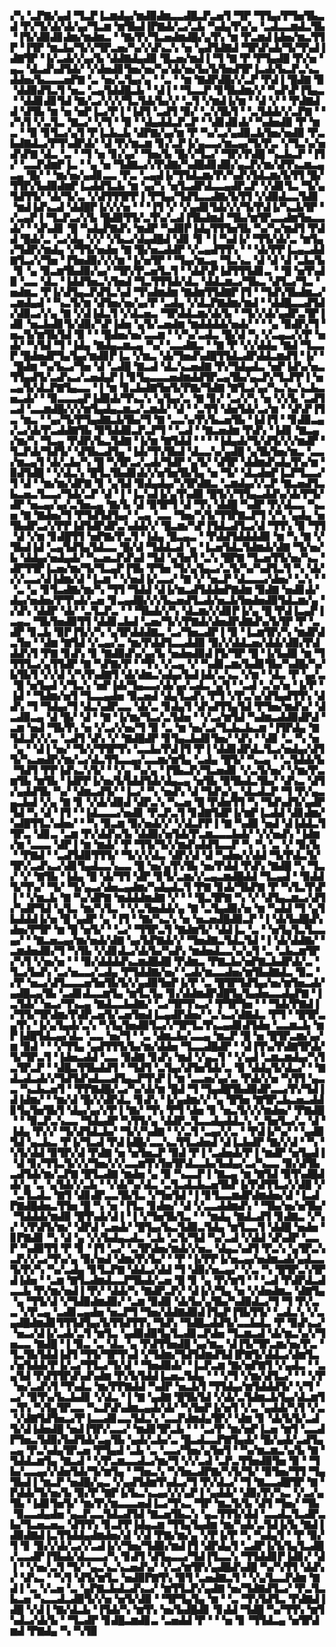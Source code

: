 ▞▚▝▃▛▇▞▄▟▝▜▃▛▐▃▆▟▄▞▆▟▉▟▆▃▃▟█▃▛▃▅▜▝▜▛▝▜▜▄▞▛▜▅▜▙▃▟▝▛▞▜▞▟▞▟▞▄▞▜▃▆▝▆▜▙▟▐▛▇▟▞▃▞▃▙▝▚▟▄▜▚▞▄▝▃▟▃▃▆▟▃▜▙▝▐▜▞▟▉▟▊▟▆▞▆▟▆▃▝▝▇▞▛▞▜▃▅▟▆▟█▞▄▜▚▝▆▝▛▃▆▟▐▟▅▞▆▃▜▜▛▝▐▜▛▝▆▃▙▞▜▞▞▜▛▃▅▞▚▞▞▟▚▃▚▝▅▝▄▟▜▟▇▟▝▜▛▟▚▟▞▜▞▜▚▟▐▟▇▜▛▝▐▞▃▟▞▞▄▞▙▝▟▟▇▟▄▟▉▝█▃▅▞▆▟▐▝▜▝▇▝▛▝▛▜▄▟█▝▛▞▅▝▄▃▝▟▃▟▚▟▜▟▞▝▞▟▅▟▊▜▅▞▅▞▚▞▟▞▅▞▙▞▙▜▅▟▜▛▐▃▟▞▙▃▛▃▚▃▟▟▅▞▙▃▃▃▅▛▇▝▃▝▅▞▃▜▄▞▄▝▝▃▝▝▆▝▇▟▛▟█▞▞▃▛▝▛▟▐▝█▟▇▝▉▝▟▟▉▟▜▃▜▝▅▃▝▃▄▜▟▟█▃▙▝▝▟▐▝▝▜▃▃▛▝▊▜▙▟▆▞▞▝▚▟▚▛▐▜▄▃▝▝▟▟▊▟▊▜▟▝▇▞▃▞▞▞▞▜▃▜▟▞▙▞▞▝▃▜▝▞▆▟▐▞▆▝▝▟▝▞▝▝▛▟▇▟▟▝▟▜▙▝▆▝▅▝▅▛▐▃▞▛▐▝▐▟▜▝▃▟▜▝▉▞▝▃▚▜▙▜▝▝▃▜▟▟▞▞▃▛▇▝▝▞▚▜▝▞▃▜▃▝▇▃▞▝▞▜▝▝▉▝▝▟▄▟▟▃▛▃▛▝▝▟▊▟▊▟▞▝▚▟▅▟▉▝▛▝▆▃▝▝▉▝▊▜▃▞▄▜▝▛▐▃▙▃▙▝▟▛▇▞▄▞▆▝▛▝▚▞▃▞▄▟▉▃▙▜▅▞▅▟▉▝▛▃▙▟▇▟▃▞▛▜▚▟▛▟▞▝▟▝▛▞▆▃▆▝▊▞▃▛▐▞▄▃▃▞▆▃▄▞▜▞▛▃▝▞▜▃▚▞▅▟▚▛▇▝▟▃▝▃▝▝▜▝▅▝▊▞▄▞▝▜▅▞▙▝█▞▞▜▃▞▝▜▛▞▛▟█▝▚▃▙▃▛▝▐▜▞▝▃▃▛▟▆▛▐▃▝▝▄▝▅▝▜▟▇▃▞▞▛▟▇▞▚▟█▟▊▟▉▞▄▃▛▞▆▞▟▜▚▃▆▃▄▃▄▝█▞▝▝▆▞▅▞▄▟▊▃▃▝▛▃▝▃▄▟▐▞▜▜▟▃▆▞▛▞▚▟▚▜▟▃▆▞▙▜▜▝█▞▜▜▛▞▙▟▉▟▆▛▐▃▟▟▜▃▙▝▆▝▄▞▚▝▅▜▃▟▛▟▃▃▄▟▛▃▛▝▞▟▊▜▃▝▜▞▄▜▟▜▜▞▝▟▞▜▞▃▝▞▟▜▜▜▛▛▐▝▛▜▄▞▜▟▜▃▃▟▇▞▙▜▜▝▞▟▉▟▃▃▜▟▊▝▆▟▐▟▚▃▟▝▟▟█▛▐▞▞▞▅▝▝▝▐▜▝▞▝▞▄▟▊▜▟▞▞▞▜▞▛▟▐▞▚▃▙▜▛▝▞▃▄▛▐▝▜▃▛▃▞▞▙▝█▟▉▜▜▞▃▜▚▞▃▟▐▜▙▟▆▟▝▜▙▞▆▜▛▃▃▟▆▜▅▃▃▟▞▝▝▟▚▟▊▝█▝▚▟▄▛▇▟▚▝▆▟▛▝▚▟▉▛▐▟▄▜▜▜▅▜▙▝▚▞▚▞▆▟▜▝▛▟▟▝█▟▞▃▝▃▞▟▄▝▞▞▝▞▙▃▞▟▄▟█▟▝▟▊▝▊▝▐▝▚▟▐▞▝▜▜▞▟▞▃▝▆▜▄▞▜▟▛▞▆▟▄▝▞▜▜▞▅▟▅▝▇▝█▞▅▃▟▟▛▝▞▃▄▟▜▜▚▝▝▝▟▞▛▛▐▃▄▃▟▟▇▜▃▞▞▜▅▝▐▜▅▟▉▞▞▞▆▝▐▞▅▜▛▝▝▜▄▞▆▃▄▝▜▃▚▃▝▟▝▟▝▟▝▃▙▞▙▝▊▝▄▝▉▃▆▜▙▟▉▞▄▞▝▜▛▞▛▃▅▜▃▜▝▝▟▟▚▛▐▟▜▜▜▟▊▃▝▝█▝▅▜▚▟▉▝▃▃▝▟▃▝▐▟▟▜▅▃▚▜▅▟▝▜▃▜▜▜▟▞▟▃▝▟▟▃▆▃▞▜▙▃▝▟▜▃▞▜▃▝▅▟▆▃▝▛▐▞▟▜▄▃▛▟▜▃▚▟▝▜▚▟▆▟▆▝▇▟▆▜▜▟▇▛▐▜▝▝▜▟▚▜▙▟▆▃▞▃▆▟▄▟▝▝▚▃▜▞▆▝▟▜▅▞▅▞▄▞▛▝▃▟▄▝▞▟▃▛▇▟▆▞▆▟▝▝▟▟█▃▃▟▜▟▞▟▉▃▞▞▄▝▇▝▞▟▐▟▃▜▝▞▟▃▅▃▝▜▛▟▟▃▆▞▟▞▙▝▝▜▞▞▟▞▄▟▛▃▜▛▐▟▊▝▅▃▙▟▊▜▞▟▉▞▚▛▐▟▅▝▄▜▞▃▅▟▆▝▆▟▟▟▟▞▅▟▞▝▝▝▄▝▉▟▛▞▜▝▅▃▜▞▆▜▙▜▟▝▉▝▝▝█▟▅▞▅▞▃▃▆▝▝▞▚▞▃▟▃▝█▞▟▝▚▝▞▃▄▃▞▞▛▝▅▟▞▝▚▜▟▝▜▝▐▟▄▝▇▟▄▃▆▃▄▝▚▞▝▃▃▟▇▃▝▝▇▝▛▝▞▞▟▟▄▝▇▟▝▜▃▃▛▝█▟▅▟▛▜▄▜▄▞▆▟▊▛▐▃▝▞▆▃▝▟▞▜▅▟▚▟█▜▜▟▃▟▛▟▟▃▆▟▜▝▐▞▝▝█▟▆▝▚▞▙▃▞▜▅▝▟▝▃▟█▝▇▃▟▝▟▃▚▃▅▟▇▝▛▞▜▟▄▟▃▝▅▛▐▟▚▞▅▃▜▜▄▟▜▞▃▟▚▃▞▃▅▟▄▛▐▝▊▜▄▃▃▃▅▟▆▟▟▜▛▃▄▜▙▞▄▃▛▞▜▃▛▛▐▝▅▃▄▜▞▟▃▛▇▜▄▃▃▝▐▝▆▝▊▃▙▟▇▜▅▜▞▛▇▞▜▟▇▝▇▜▃▞▄▞▚▃▚▃▚▃▙▃▅▃▟▞▝▝▉▃▃▃▄▛▐▟▉▟▞▜▚▃▚▝▄▜▄▞▃▝▇▝▊▞▝▃▞▞▚▝▅▝▞▞▙▝▃▟▜▃▟▝▃▃▆▟█▞▞▞▆▜▄▟▄▃▆▃▞▃▆▟▞▝▟▝▝▃▜▜▝▟▅▜▟▞▃▞▆▝▝▟▚▛▐▜▃▝▆▃▝▝▄▞▜▞▛▜▄▟▇▃▙▜▙▞▜▝▇▝▃▃▚▞▛▞▙▃▅▜▙▝▐▟▐▜▝▝▊▟▉▃▄▞▃▞▟▞▛▃▟▟▇▜▙▝▉▜▟▟▉▃▛▃▛▜▝▝▃▟▝▝▇▃▅▟▆▝▛▟▚▝▐▟▊▝▇▃▄▞▆▞▚▝▜▃▄▝▛▟▛▞▙▃▜▟▇▝▐▞▆▝▇▜▟▟▝▝▝▝▐▟▄▟▞▜▞▟▜▞▞▞▆▟▛▝▜▃▛▟▞▜▟▜▞▝▟▜▙▃▟▜▄▝▐▟▞▜▚▜▙▟▝▟▃▃▚▞▄▟█▝▄▜▙▜▅▞▆▃▝▃▃▞▆▃▄▜▝▟▞▃▙▞▚▝█▝▚▜▛▃▞▃▟▞▜▟▛▝▄▜▞▝▟▜▛▝▟▟▆▟▚▟▄▜▚▞▆▝▉▟▜▟█▝▝▞▟▃▚▝█▜▃▜▙▟▊▟▞▞▅▜▅▜▙▜▄▝▅▝▜▞▝▟▃▟▅▛▐▃▛▜▃▃▞▜▝▟▝▝▆▞▆▞▟▛▇▝▊▝▄▜▟▝▉▟▄▟▄▞▚▜▛▟▇▃▝▃▆▟▄▞▞▃▛▝▇▃▅▟▜▃▙▃▅▃▜▃▃▞▜▟▞▃▛▝▟▝▐▝▐▃▚▟▐▞▄▜▚▟▉▝█▜▞▞▜▜▄▃▟▟▚▞▟▞▛▜▞▟▛▝▅▃▄▞▄▞▃▜▅▃▄▝▇▞▙▝▟▝▉▜▛▜▝▟▝▜▚▝▟▟█▝▚▟▛▝▛▞▟▃▃▝▚▃▅▝▇▝▇▟▅▞▜▝▛▜▟▜▟▜▄▞▝▃▄▝▃▃▝▜▅▞▚▜▞▜▜▛▇▃▛▜▝▞▚▝▄▟▄▝▅▜▙▟▛▃▞▞▛▛▐▟▜▟▛▟▛▃▚▟▟▞▞▝█▃▆▞▚▛▐▜▟▃▟▜▃▞▟▝▜▜▚▝▉▝▜▜▝▟▝▞▆▝▊▟█▜▜▝▅▛▇▞▛▃▜▝▐▟▄▝█▃▄▃▝▝▛▟▟▜▟▟▟▟▉▝▆▝▚▝▇▝▞▜▙▟▐▟▝▃▄▜▟▜▄▜▟▃▃▝█▞▟▝▜▟▟▃▟▝▄▝▐▃▅▜▟▃▜▟▆▟▞▟▇▝▜▞▅▞▙▝▟▟▄▞▅▟▄▟▞▝▚▃▅▃▛▟▚▟▝▜▟▝▄▜▅▜▝▃▚▝█▛▇▝▜▃▅▜▜▞▅▞▚▃▝▟▛▜▜▛▐▃▅▞▆▞▜▞▜▃▄▛▐▜▙▝▛▜▅▝▜▞▄▜▄▃▞▃▜▞▚▞▚▟▜▃▜▝▚▝▟▞▞▞▃▃▞▟▐▟▆▞▟▝▐▃▆▝▝▞▅▟▐▞▃▃▞▝▇▝▞▝▅▃▛▝▟▃▃▃▞▟▅▞▝▃▚▝▝▝▃▝▄▝▊▜▃▟▇▞▆▞▚▝▜▜▝▜▟▟▝▟▐▞▆▃▟▜▟▟▅▛▇▟▆▝▉▟▇▝▅▟▊▟▞▟▄▞▅▟▅▞▛▜▚▟▞▃▅▝▊▃▄▟█▞▞▞▙▃▅▟▜▃▟▞▅▃▙▜▅▟▅▟▉▜▟▃▆▞▄▝▞▟▚▝▟▟▛▝▟▞▝▃▜▃▛▃▝▝▝▜▙▟▞▞▚▝▟▃▆▞▞▟▊▛▐▞▄▝█▝▛▟▐▃▄▛▐▃▄▃▝▜▙▜▅▟▉▜▜▝▟▟▊▃▙▟▝▃▅▞▜▞▞▛▇▟▞▟▅▟▛▟▇▟▚▞▙▜▛▝▛▝▃▟▛▝▊▃▙▝▉▛▐▜▞▞▚▝▄▜▛▟▟▟▇▃▝▃▞▜▅▃▟▛▐▝▉▝▐▃▆▜▛▞▚▝▆▟▛▟▃▜▅▝▝▟▆▝▇▜▟▝▞▃▄▞▃▝▆▞▛▟▟▜▃▃▟▟▉▝▉▞▞▟▟▃▅▞▟▟▞▟▉▞▛▟▟▟▚▜▝▛▇▝▊▟▚▝▊▝▇▟▉▟▚▞▄▞▙▝▅▟▅▟▉▟▐▜▞▜▛▝█▝▐▞▙▟▉▝▆▝▜▜▜▜▃▞▄▜▜▟▛▝▇▝▚▛▇▞▛▝▝▜▚▝▞▃▄▝▞▝▚▟▊▃▆▞▙▟▊▜▙▞▚▟█▞▚▞▙▜▙▜▝▞▞▟▝▞▚▜▚▟▇▜▝▟▞▟▆▃▚▟▄▞▙▟▐▟▞▃▚▃▝▞▆▝▝▟▃▝▛▝▄▞▃▝█▝▅▜▄▟▝▞▜▃▚▝▅▛▐▟▞▜▄▃▃▞▟▞▄▞▃▟▃▝▄▜▝▝▃▟▝▃▚▞▅▝▐▞▛▝▐▟▝▝▜▟▆▞▅▜▝▜▃▃▄▟▅▝▉▃▅▟▝▟▄▜▃▟▚▝▛▜▝▞▛▃▚▞▟▜▄▟▜▜▚▝▟▟▚▝▜▝▜▟▄▞▜▝▟▃▚▟▛▃▃▝▟▞▃▝▊▟▄▜▝▟▚▟▜▜▄▜▟▝▛▜▅▞▆▟▚▞▝▟▃▟▉▃▄▝▟▝█▞▝▟▝▝▇▝▐▞▆▞▜▃▞▃▜▟▅▝▝▞▃▞▆▜▟▝▚▟▆▃▟▟▉▟▛▟▝▃▆▝▅▟▝▜▙▜▚▝▅▝▞▃▞▞▅▞▜▝▉▝▃▝▆▝▅▞▃▞▜▃▙▃▙▃▆▝▐▜▛▟▄▝▇▜▟▃▛▞▞▃▝▃▟▜▝▟▚▝▞▝▇▟█▟▛▝▊▜▄▃▙▟▊▜▅▞▝▟▚▝▝▟▊▝▃▝▚▝▅▝▄▝▝▟▐▝▅▞▝▜▞▞▜▜▛▜▚▝▃▃▙▞▛▟▐▜▝▛▐▝▟▟▊▟▛▟▃▜▃▞▅▟▄▞▟▜▜▞▚▃▅▟▛▞▆▞▃▞▟▃▜▜▃▃▄▞▃▃▆▞▆▜▄▝▃▟▄▝█▜▞▝▚▃▄▝▝▃▜▟▟▞▙▝▜▟▜▝▛▛▐▟▚▃▚▜▞▝▝▞▄▝▚▞▄▝▐▜▙▃▛▞▜▃▅▟▊▝▞▃▜▞▅▞▝▞▆▞▛▃▆▜▙▝▆▜▙▝▐▟▛▛▐▞▅▞▙▜▟▟▜▟▞▟▄▃▄▝▅▜▙▝▉▜▙▟▃▜▙▞▝▟▚▃▝▟▜▞▄▟▟▜▙▝▚▞▝▟▆▃▟▜▞▝▐▃▞▝▚▝▅▟▚▝▟▝▜▟▚▞▄▝▟▃▟▃▛▝▜▝▛▞▄▃▄▃▙▟▝▞▄▝▇▝▊▝▞▟▞▟▉▟▝▟▛▃▚▝▚▃▅▝█▝▛▟▅▜▜▝▚▝▜▟▚▟▜▞▄▟▛▜▟▝▚▝▟▝▐▜▝▝▐▟▃▃▃▞▅▟▊▝▛▃▛▃▜▝▊▟▇▜▟▛▐▞▆▛▐▃▟▟▝▟▊▟▆▞▚▟█▜▜▃▚▟▅▞▝▝▚▝▉▃▆▝▉▞▅▟▞▞▝▞▟▃▛▛▐▝▇▝▚▟▉▝▅▟▝▟▐▟▟▃▜▜▛▃▝▟▊▃▝▃▆▝▛▞▟▟▚▞▙▝▟▟▉▞▅▜▟▞▛▃▆▃▃▃▙▟▞▝▞▞▅▟▚▝▐▟▆▞▆▝▃▃▃▝▟▛▐▝▆▝▆▟▞▝▛▝▜▜▞▜▞▞▆▟▚▟▟▜▃▃▛▝▚▝▚▝▃▝▞▝▉▞▙▝▝▛▇▟▝▝▃▟▜▟▉▜▜▜▞▝▜▞▞▞▟▃▝▟▛▞▟▝▟▝▚▟▅▞▞▟▟▝▜▞▛▟▃▜▞▜▛▞▃▟▚▃▞▟▊▜▄▟▃▃▚▃▃▝█▝▅▞▄▜▚▜▙▝▅▞▛▟▟▝▛▟▚▝▇▟█▝▚▝▜▃▞▝▞▝▇▜▙▝▐▟▄▝█▝▟▞▜▜▝▟▛▝▊▜▞▃▆▞▞▃▄▃▆▟█▟▟▝▜▃▄▟▝▝▉▟▟▜▞▜▚▞▝▜▞▝▜▞▄▃▞▟▅▃▄▟▆▞▚▟▄▟▃▜▝▛▇▝▊▟▞▜▙▛▇▝▛▝▚▜▃▜▚▛▐▝▝▞▆▃▙▝▇▝▚▞▟▛▇▝▆▟▟▟▆▟▇▝▞▝▝▝█▃▜▛▇▝▚▝▞▝▟▜▄▃▆▃▞▟▜▞▚▟▛▜▟▝▄▜▃▝▆▞▚▜▃▝▝▞▃▜▅▟▟▞▄▝▇▝▃▜▄▟▉▞▅▝▆▝▚▟▟▝▜▝▄▜▙▟▟▟▐▞▅▝█▝▄▟▛▝▄▝▐▜▝▝▇▞▚▃▚▝▅▝▅▃▅▟█▟▉▃▛▝▐▝▟▞▙▟█▟▚▟▅▞▛▜▛▝▆▝█▝▅▜▞▝▝▃▞▝▜▜▛▃▜▝▇▟▆▜▞▝▟▟▐▃▝▃▝▝▅▜▄▜▃▜▃▃▄▞▝▝▇▃▅▃▄▞▆▞▅▟▞▟▇▝▄▞▙▛▇▟▞▞▝▜▅▟▇▃▜▟▃▜▟▝▐▝▟▞▟▟▇▞▝▃▆▟▅▟▉▞▜▝▚▜▙▝▞▟▊▟▃▞▟▞▙▞▚▟▚▝▆▟▅▟▃▃▚▞▄▜▝▃▝▃▙▃▆▜▛▞▚▜▝▞▅▞▅▝▝▝▉▞▟▟▟▟▚▃▆▟█▟█▝▛▟▆▃▝▛▇▃▙▞▅▛▇▃▙▟▛▟▞▃▝▜▃▞▙▟▚▝▃▞▅▃▃▞▃▟▄▝▛▜▟▟▇▞▅▞▝▃▟▞▆▃▃▟▅▞▆▜▙▟▇▟▃▝▉▃▝▞▛▝▅▃▞▟▜▃▃▃▅▜▅▜▙▜▞▞▄▟▉▜▅▛▐▞▛▝▃▝█▜▛▜▟▜▄▞▅▞▆▜▅▃▟▞▄▟█▃▄▜▙▝▃▟▊▟▃▃▆▜▄▝▆▜▃▜▄▝▊▞▟▟▆▟▛▟█▜▄▜▄▟▅▃▃▟▄▛▇▝▐▃▜▟▞▝▅▃▞▜▚▃▄▝▇▟▃▃▙▟▇▞▝▃▞▜▛▜▚▃▞▝▛▜▛▜▅▝▝▝▜▟▞▛▇▟▐▞▜▜▞▜▛▟▆▞▛▟▛▃▅▜▞▃▅▜▅▟▐▃▄▟▛▟▅▞▝▃▚▃▞▟▇▟▃▝▛▜▝▝█▜▛▃▄▜▚▝▐▞▄▜▄▟▞▃▚▝▚▜▄▜▅▟▉▜▃▞▞▜▛▜▃▜▚▃▄▟▊▟▜▟▅▝▃▃▆▃▙▝▆▛▐▟█▜▟▃▄▞▟▃▝▃▃▝▅▞▜▝▝▃▝▟▆▃▙▞▃▃▄▝▆▃▛▝█▝▅▝█▜▛▃▆▞▄▞▆▝▉▟▝▝▝▞▜▜▄▝▄▟▜▜▜▞▙▞▆▞▟▟▅▝▜▃▃▟█▟▛▝▝▟▐▜▚▞▛▟▇▜▛▟▞▜▞▜▛▃▜▝▐▟▅▃▟▟▝▃▃▝▉▟▇▝▊▟▚▝▆▟▝▞▄▃▜▝▝▞▄▟▝▃▆▃▆▟▄▞▚▜▃▜▛▃▛▝▝▟█▃▜▜▙▟▟▜▝▝▜▟▜▝▃▜▄▞▟▜▅▜▟▞▃▝▉▝▟▟▄▜▞▟▃▞▝▝▇▟▃▟▃▟▞▞▜▟▜▟▚▟▃▃▟▜▄▃▛▜▚▛▐▝▆▝▃▃▅▞▄▞▃▝▛▟▞▞▅▝▚▜▜▝▄▃▃▝▚▃▙▃▅▜▝▝▛▛▇▟█▞▃▞▚▞▟▞▆▝█▟▝▜▝▜▄▟█▜▙▟▉▟▛▃▃▞▛▞▜▟▐▟▐▟▆▞▝▝▆▞▟▝█▞▞▟▛▟▃▝▊▟▚▝▐▞▄▟▆▞▞▝▄▝█▜▅▝▇▜▛▃▙▃▅▃▟▟▊▜▄▜▅▜▙▜▝▟▄▞▄▞▞▛▐▝▇▞▝▜▚▝▛▜▝▟▅▝▊▝▅▃▜▞▞▞▆▟▅▞▝▛▇▟█▝▝▝▉▃▛▃▚▃▃▝▜▟▄▟▛▝▚▜▜▞▄▝▟▟▛▃▜▃▃▟▄▟▟▃▚▝▃▜▅▜▃▞▃▝▟▝▐▟▄▝▛▞▞▝▜▞▟▜▟▃▙▞▝▜▞▞▚▟▇▝▝▞▃▜▝▃▄▞▞▃▝▝▛▟▐▞▚▞▝▝▄▟▉▜▟▝▄▃▙▃▝▛▐▞▜▃▟▝▛▟▐▟█▞▃▃▚▃▜▜▃▟▅▟▝▟▐▃▙▟▛▝▇▞▞▟▝▝▚▝▚▜▞▟▟▝▉▜▛▞▟▝▛▟▇▝▅▝▅▜▅▃▛▝▉▟▝▛▐▝▃▟▅▟▞▛▐▝▆▟▛▝▅▜▄▟▐▝▟▝▊▞▜▜▃▜▞▞▞▜▅▞▞▞▃▃▆▜▚▜▅▜▛▟▃▃▙▞▙▟▄▞▃▞▚▃▃▝▉▞▟▜▙▃▟▜▟▞▆▞▃▛▇▝█▜▃▟▇▝▆▟▅▝▄▝▉▝▚▃▃▛▐▝▇▃▄▝▆▝▇▜▟▝▉▜▚▟█▟▟▞▄▝▃▝▄▜▟▞▞▃▙▝▝▞▟▞▚▞▟▃▝▃▜▃▟▃▙▃▅▜▙▛▐▞▛▟▜▜▃▞▞▟█▝▞▝▃▜▃▟▃▝▇▜▝▟▊▟▛▃▃▜▙▜▃▝▞▜▅▜▟▝▐▝▊▜▃▃▆▟▛▟▆▟▅▞▟▝▐▃▟▛▇▟█▟▅▃▜▜▅▝█▝▚▝▅▝▐▜▃▝▊▟▅▞▝▟▝▞▃▃▟▟▆▟▚▝▝▜▙▞▅▞▅▜▙▞▝▜▟▟▟▞▆▟▉▝█▜▚▟▞▟▐▝▐▝▞▜▅▜▙▜▃▝▝▝▆▟▄▝▇▟▃▟▜▝▊▟▇▃▝▞▚▞▝▞▛▟▜▞▆▞▝▟▛▟▝▃▅▟▞▝█▜▄▞▙▃▜▟▉▃▜▟▄▝▆▜▃▃▜▝▟▟█▝▅▟▅▝▊▛▇▟▊▝▚▝▟▝▄▝▞▞▙▟▄▃▟▃▝▃▙▝▃▜▞▜▟▝▚▞▃▟▝▞▟▟▝▟▚▟▛▝▃▃▛▝▚▟▉▜▜▝▛▝▊▝▐▜▝▃▞▝▃▜▛▟▅▞▆▟▞▞▅▃▝▟▄▃▚▟▜▝▛▃▚▝▄▜▛▃▚▃▛▞▞▃▞▜▚▞▄▝▉▞▅▟▝▟▆▞▛▞▙▞▝▝▛▝▐▞▛▛▐▞▅▃▄▞▅▟▆▃▟▞▄▟▃▃▜▞▛▞▚▝▚▞▃▟▄▝▊▜▃▛▇▝▟▟▃▞▟▟▝▜▝▟▉▞▅▃▄▞▝▞▃▝▚▝█▜▛▃▚▜▛▟▐▟▅▝▝▃▆▝▇▜▃▟▆▟▃▃▛▜▙▟▞▃▅▝█▝▊▝▄▝▛▞▆▜▝▝▝▃▟▝▛▟▛▟▃▟▃▃▙▝▛▞▆▞▅▟▐▝▛▞▝▟▟▞▚▝▇▟▛▃▛▞▝▟▐▞▞▜▄▝▅▝▞▟▅▟▆▃▝▟▇▜▄▝▄▝▜▜▞▟▝▞▜▟▉▟▆▟▉▞▝▃▆▝▉▟▉▝▟▞▙▞▄▜▙▞▚▟▉▟▃▞▜▝▜▝▛▞▃▃▝▞▛▃▄▝▃▟▊▃▄▟▅▝▅▃▛▜▝▜▅▞▟▟▇▟▉▟▐▜▄▛▐▜▙▜▜▞▝▃▟▃▚▝▞▃▄▟█▟▆▟▊▜▜▜▟▜▄▞▙▜▜▟▜▜▚▝▜▟▚▝▜▟█▃▟▟▜▞▃▃▙▟▃▝▛▝▉▟▚▃▞▝▅▃▞▟▐▞▃▟▞▃▜▝▆▜▃▝▄▟▉▟▉▜▄▜▃▟▊▃▛▟▅▝▜▃▆▃▟▝▟▞▆▃▚▞▞▜▅▃▃▝▇▟█▝▐▝▉▃▝▃▝▟▃▝▄▝▛▟▜▜▅▟█▝▄▞▆▃▝▟▐▜▞▜▛▃▆▞▅▞▛▃▝▜▃▜▙▜▟▟▐▟▜▝▜▜▞▜▛▜▚▟▝▞▜▟▆▞▜▟▜▟▆▟▜▟▐▛▇▜▞▟▟▃▞▟▆▜▃▞▅▜▟▟▞▛▐▞▃▞▜▜▃▞▜▞▟▝▝▜▅▟▉▟▞▝▐▃▛▃▆▝▇▞▅▛▇▜▝▞▄▟▃▝▝▃▄▜▟▝▛▟▜▜▛▟▚▟▚▟▆▝▛▞▙▜▟▟▐▃▅▃▜▟▄▝▝▝▞▜▝▞▆▞▟▜▃▞▝▝▝▞▛▝▅▞▃▟▚▜▝▜▚▟▃▝▆▞▛▛▇▟▟▝▚▟▛▝▅▃▙▜▝▜▜▟▄▞▆▜▟▟▟▜▞▝▞▜▝▃▞▝▉▜▚▞▙▃▙▟▊▝▞▟▃▝▐▝▇▝▄▟▇▝█▜▙▜▟▝▞▟▞▃▜▟▆▃▙▜▄▞▟▃▆▜▃▜▚▝▚▜▄▜▛▃▃▝▚▃▛▟▚▟▆▃▄▟▞▟▞▝▚▜▅▛▐▞▅▜▝▞▃▝▄▟▟▞▚▜▝▞▃▝▞▟▇▜▟▜▅▃▞▛▐▃▃▟▊▃▃▜▟▃▚▝▃▃▛▟▆▟▄▜▛▞▝▟▆▝▊▝▟▞▙▜▞▃▟▜▞▟▐▟▅▟█▝▅▟▐▜▛▞▃▃▞▝▆▟▊▜▛▃▙▝▝▝▃▞▛▝▆▞▅▛▐▃▅▝▆▜▝▃▃▟▛▜▅▃▜▟▉▞▙▟▜▟▞▃▄▜▙▝▄▟▞▃▙▞▃▝█▃▟▃▃▛▇▜▄▟▞▝█▞▄▟▞▃▟▜▄▃▄▝▛▃▚▟▄▜▛▃▅▝▛▜▄▟▝▃▙▝▃▝▃▃▞▜▅▞▄▜▅▜▝▝▚▞▆▃▆▃▚▞▙▝▇▝▜▟▟▃▆▜▄▝▇▃▟▝▝▞▛▃▆▃▃▟▃▞▆▞▜▝▞▞▃▟▝▃▛▃▜▜▅▟▉▜▅▝▉▝▝▜▙▞▃▃▄▞▞▟▅▜▟▞▜▞▆▜▄▝▝▜▅▃▚▝▚▜▅▃▟▛▇▞▚▜▞▜▞▝▉▜▅▞▜▜▝▜▄▜▙▟▐▝▆▃▛▝▅▟█▞▄▃▝▞▄▟▜▟▆▜▚▟▃▞▜▝▛▞▟▃▞▝▜▝▇▃▃▟█▜▛▝▇▝▛▟▟▞▜▞▅▞▙▝▉▞▛▝▇▛▐▞▙▃▚▃▄▞▞▞▄▛▐▝▄▟▟▞▝▟▉▞▛▞▚▃▝▞▃▞▄▜▙▝▐▟▊▜▅▜▞▝▆▞▛▞▆▃▃▃▅▟▐▃▞▜▚▃▝▜▛▝▆▃▜▞▙▝▟▜▝▜▅▞▝▜▙▝▉▃▃▟▄▟▅▝▄▃▛▃▃▜▟▃▟▜▟▝▇▃▅▜▙▃▚▝▄▃▜▜▜▞▟▟▝▃▃▟▃▜▃▟▛▃▙▞▜▃▅▃▅▃▝▟▜▜▚▝▊▃▛▛▐▟▄▃▆▝▜▜▄▜▄▟▆▝▆▞▚▟▞▃▜▟▐▞▙▝▇▟▐▟▉▟▇▟▐▃▜▜▟▟▄▟▆▟▅▞▟▝▞▟▝▛▇▞▆▞▄▝▞▛▐▞▛▝▚▝▚▟▄▜▝▝▛▝▉▞▜▝▊▝▉▞▞▟▞▃▞▞▃▟▐▞▞▜▅▞▜▟▉▞▆▟▐▜▝▟▛▟▄▜▝▃▟▛▐▞▙▜▄▜▃▟█▞▃▃▟▛▐▜▙▟▞▟▃▃▃▞▚▝▊▟▜▝▟▜▄▃▃▞▜▟▐▜▃▃▚▝▜▜▟▟▊▛▐▟▊▞▝▟▐▝▝▞▅▞▃▜▝▜▞▝▄▃▚▃▚▃▅▟▚▞▝▞▃▞▆▜▛▞▄▟█▟▚▟█▝▚▞▚▜▜▝▟▟▚▞▝▟▚▃▝▝▚▜▝▟▜▞▆▜▃▝▅▟▉▛▇▜▚▝▉▜▝▃▅▟▇▃▜▝▝▞▄▜▃▃▛▟▆▝▇▟▐▝▃▝▞▃▅▝▃▝▄▛▇▃▙▟▃▟▚▃▞▝▆▜▜▃▛▞▄▟▇▝▅▞▜▟▇▟▜▃▞▝▛▃▜▃▙▃▅▝▚▃▃▟▃▟▉▜▞▞▅▝▅▜▞▟▉▝▝▜▛▜▄▜▄▝▆▝▝▃▝▜▚▜▟▜▃▝▛▟▇▟▐▟█▝▞▟▐▝▇▞▟▃▙▝▐▜▟▞▚▝▆▜▚▝▅▞▙▟█▟▊▝▊▟▟▝▜▟█▝▚▞▜▜▚▝▆▜▚▟▃▞▟▞▙▝▝▜▃▟▛▝▊▟█▃▆▟▊▃▝▃▅▟▟▝▛▝▝▝▅▝▊▝▜▜▟▃▄▝▅▜▛▟▆▟▝▛▇▟▄▝▚▝▚▜▉
